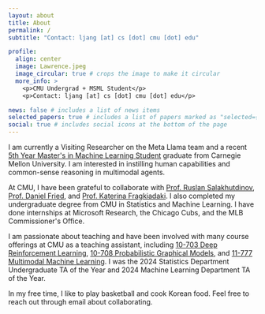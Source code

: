 ```yaml
---
layout: about
title: About
permalink: /
subtitle: "Contact: ljang [at] cs [dot] cmu [dot] edu"

profile:
  align: center
  image: Lawrence.jpeg
  image_circular: true # crops the image to make it circular
  more_info: >
    <p>CMU Undergrad + MSML Student</p>
    <p>Contact: ljang [at] cs [dot] cmu [dot] edu</p>

news: false # includes a list of news items
selected_papers: true # includes a list of papers marked as "selected={true}"
social: true # includes social icons at the bottom of the page
---
```


I am currently a Visiting Researcher on the Meta Llama team and a recent [5th Year Master's in Machine Learning Student](https://www.ml.cmu.edu/academics/5th-year-ms.html) graduate from Carnegie Mellon University. I am interested in instilling human capabilities and common-sense reasoning in multimodal agents. 

At CMU, I have been grateful to collaborate with [Prof. Ruslan Salakhutdinov](https://www.cs.cmu.edu/~rsalakhu/), [Prof. Daniel Fried](https://dpfried.github.io/), and [Prof. Katerina Fragkiadaki](https://www.cs.cmu.edu/~katef/). I also completed my undergraduate degree from CMU in Statistics and Machine Learning.  I have done internships at Microsoft Research, the Chicago Cubs, and the MLB Commissioner's Office.

I am passionate about teaching and have been involved with many course offerings at CMU as a teaching assistant, including [10-703 Deep Reinforcement Learning](https://cmudeeprl.github.io/703website_f23/), [10-708 Probabilistic Graphical Models](https://andrejristeski.github.io/10708-S23/schedule.html), and [11-777 Multimodal Machine Learning](https://cmu-mmml.github.io/).  I was the 2024 Statistics Department Undergraduate TA of the Year and 2024 Machine Learning Department TA of the Year. 

In my free time, I like to play basketball and cook Korean food. Feel free to reach out through email about collaborating.



